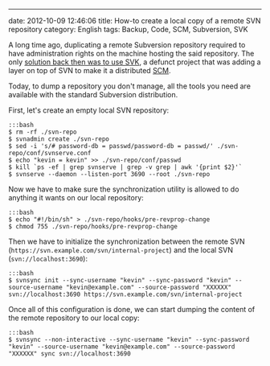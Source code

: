 ---
date: 2012-10-09 12:46:06
title: How-to create a local copy of a remote SVN repository
category: English
tags: Backup, Code, SCM, Subversion, SVK

A long time ago, duplicating a remote Subversion repository required to have
administration rights on the machine hosting the said repository. The only
[solution back then was to use SVK](http://kevin.deldycke.com/2007/04/how-to-backup-mirror-a-public-svn-repository/),
a defunct project that was adding a layer on top of SVN to make it a distributed
[SCM](http://en.wikipedia.org/wiki/Revision_Control).

Today, to dump a repository you don't manage, all the tools you need are
available with the standard Subversion distribution.

First, let's create an empty local SVN repository:

    :::bash
    $ rm -rf ./svn-repo
    $ svnadmin create ./svn-repo
    $ sed -i 's/# password-db = passwd/password-db = passwd/' ./svn-repo/conf/svnserve.conf
    $ echo "kevin = kevin" >> ./svn-repo/conf/passwd
    $ kill `ps -ef | grep svnserve | grep -v grep | awk '{print $2}'`
    $ svnserve --daemon --listen-port 3690 --root ./svn-repo

Now we have to make sure the synchronization utility is allowed to do anything
it wants on our local repository:

    :::bash
    $ echo "#!/bin/sh" > ./svn-repo/hooks/pre-revprop-change
    $ chmod 755 ./svn-repo/hooks/pre-revprop-change

Then we have to initialize the synchronization between the remote SVN
(`https://svn.example.com/svn/internal-project`) and the local SVN
(`svn://localhost:3690`):

    :::bash
    $ svnsync init --sync-username "kevin" --sync-password "kevin" --source-username "kevin@example.com" --source-password "XXXXXX" svn://localhost:3690 https://svn.example.com/svn/internal-project

Once all of this configuration is done, we can start dumping the content of
the remote repository to our local copy:

    :::bash
    $ svnsync --non-interactive --sync-username "kevin" --sync-password "kevin" --source-username "kevin@example.com" --source-password "XXXXXX" sync svn://localhost:3690
